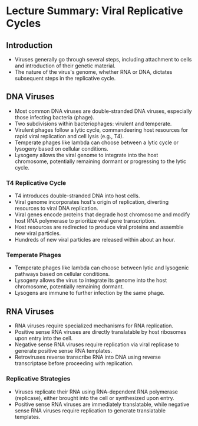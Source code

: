 # Lecture Summary: Viral Replicative Cycles

## Introduction
- Viruses generally go through several steps, including attachment to cells and introduction of their genetic material.
- The nature of the virus's genome, whether RNA or DNA, dictates subsequent steps in the replicative cycle.

## DNA Viruses
- Most common DNA viruses are double-stranded DNA viruses, especially those infecting bacteria (phage).
- Two subdivisions within bacteriophages: virulent and temperate.
- Virulent phages follow a lytic cycle, commandeering host resources for rapid viral replication and cell lysis (e.g., T4).
- Temperate phages like lambda can choose between a lytic cycle or lysogeny based on cellular conditions.
- Lysogeny allows the viral genome to integrate into the host chromosome, potentially remaining dormant or progressing to the lytic cycle.

### T4 Replicative Cycle
- T4 introduces double-stranded DNA into host cells.
- Viral genome incorporates host's origin of replication, diverting resources to viral DNA replication.
- Viral genes encode proteins that degrade host chromosome and modify host RNA polymerase to prioritize viral gene transcription.
- Host resources are redirected to produce viral proteins and assemble new viral particles.
- Hundreds of new viral particles are released within about an hour.

### Temperate Phages
- Temperate phages like lambda can choose between lytic and lysogenic pathways based on cellular conditions.
- Lysogeny allows the virus to integrate its genome into the host chromosome, potentially remaining dormant.
- Lysogens are immune to further infection by the same phage.

## RNA Viruses
- RNA viruses require specialized mechanisms for RNA replication.
- Positive sense RNA viruses are directly translatable by host ribosomes upon entry into the cell.
- Negative sense RNA viruses require replication via viral replicase to generate positive sense RNA templates.
- Retroviruses reverse transcribe RNA into DNA using reverse transcriptase before proceeding with replication.

### Replicative Strategies
- Viruses replicate their RNA using RNA-dependent RNA polymerase (replicase), either brought into the cell or synthesized upon entry.
- Positive sense RNA viruses are immediately translatable, while negative sense RNA viruses require replication to generate translatable templates.

